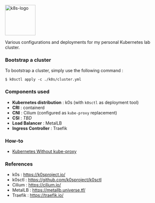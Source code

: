 <p><img src="https://upload.wikimedia.org/wikipedia/commons/thumb/6/67/Kubernetes_logo.svg/2560px-Kubernetes_logo.svg.png" alt="k8s-logo" title="k8s" align="top" height=100 /></p>

Various configurations and deployments for my personal Kubernetes lab cluster.

### Bootstrap a cluster

To bootstrap a cluster, simply use the following command :

```shell
$ k0sctl apply -c ./k0s/cluster.yml
```

### Components used

- **Kubernetes distribution** : k0s (with `k0sctl` as deployment tool)
- **CRI** : containerd
- **CNI** : Cilium (configured as `kube-proxy` replacement)
- **CSI** : *TBD*
- **Load Balancer** : MetalLB
- **Ingress Controller** : Traefik

### How-to

* [Kubernetes Without kube-proxy](https://docs.cilium.io/en/v1.10/gettingstarted/kubeproxy-free/)

### References

- k0s : https://k0sproject.io/
- k0sctl : https://github.com/k0sproject/k0sctl
- Cilium : https://cilium.io/
- MetalLB : https://metallb.universe.tf/
- Traefik : https://traefik.io/
